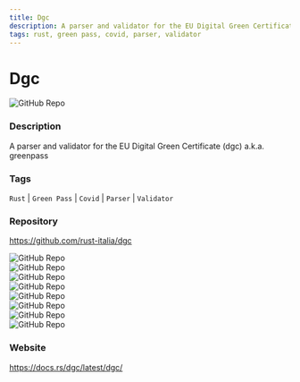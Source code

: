 ```yaml
---
title: Dgc
description: A parser and validator for the EU Digital Green Certificate (dgc) a.k.a. greenpass
tags: rust, green pass, covid, parser, validator
---
```

        

# Dgc

![GitHub Repo](https://img.shields.io/static/v1?label=category&message=opensource&color=green)

### Description

A parser and validator for the EU Digital Green Certificate (dgc) a.k.a. greenpass

### Tags

`Rust` | `Green Pass` | `Covid` | `Parser` | `Validator`

### Repository

https://github.com/rust-italia/dgc

![GitHub Repo](https://img.shields.io/github/stars/rust-italia/dgc?style=social)<br />![GitHub Repo](https://img.shields.io/github/forks/rust-italia/dgc?style=social)<br />![GitHub Repo](https://img.shields.io/github/v/tag/rust-italia/dgc?style=social)<br />![GitHub Repo](https://img.shields.io/github/contributors/rust-italia/dgc)<br />![GitHub Repo](https://img.shields.io/github/issues-pr/rust-italia/dgc)<br />![GitHub Repo](https://img.shields.io/github/issues/rust-italia/dgc)<br />![GitHub Repo](https://img.shields.io/github/license/rust-italia/dgc)<br />![GitHub Repo](https://img.shields.io/github/last-commit/rust-italia/dgc)<br />

### Website

https://docs.rs/dgc/latest/dgc/